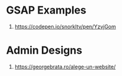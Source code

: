 # GSAP Examples

1. https://codepen.io/snorkltv/pen/YzvjGom

# Admin Designs

1. https://georgebrata.ro/alege-un-website/
